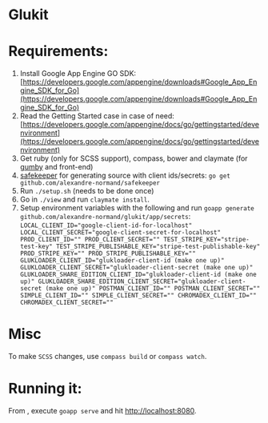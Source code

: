 Glukit
======

Requirements:
=============
  1. Install Google App Engine GO SDK:
  [https://developers.google.com/appengine/downloads#Google_App_Engine_SDK_for_Go](https://developers.google.com/appengine/downloads#Google_App_Engine_SDK_for_Go)
  2. Read the Getting Started case in case of need:
  [https://developers.google.com/appengine/docs/go/gettingstarted/devenvironment](https://developers.google.com/appengine/docs/go/gettingstarted/devenvironment)
  3. Get ruby (only for SCSS support), compass, bower and claymate (for [gumby](http://www.gumbyframework.com) and front-end) 
  4. [safekeeper](https://github.com/alexandre-normand/safekeeper) for generating source with client ids/secrets: `go get github.com/alexandre-normand/safekeeper`
  4. Run `./setup.sh` (needs to be done once)
  5. Go in `./view` and run `claymate install`. 
  6. Setup environment variables with the following and run `goapp generate github.com/alexandre-normand/glukit/app/secrets`:
    ```
    LOCAL_CLIENT_ID="google-client-id-for-localhost"
    LOCAL_CLIENT_SECRET="google-client-secret-for-localhost"
    PROD_CLIENT_ID=""
    PROD_CLIENT_SECRET=""
    TEST_STRIPE_KEY="stripe-test-key"
    TEST_STRIPE_PUBLISHABLE_KEY="stripe-test-publishable-key"
    PROD_STRIPE_KEY=""
    PROD_STRIPE_PUBLISHABLE_KEY=""
    GLUKLOADER_CLIENT_ID="glukloader-client-id (make one up)"
    GLUKLOADER_CLIENT_SECRET="glukloader-client-secret (make one up)"
    GLUKLOADER_SHARE_EDITION_CLIENT_ID="glukloader-client-id (make one up)"
    GLUKLOADER_SHARE_EDITION_CLIENT_SECRET="glukloader-client-secret (make one up)"
    POSTMAN_CLIENT_ID=""
    POSTMAN_CLIENT_SECRET=""
    SIMPLE_CLIENT_ID=""
    SIMPLE_CLIENT_SECRET=""
    CHROMADEX_CLIENT_ID=""
    CHROMADEX_CLIENT_SECRET=""
    ```

Misc
====
To make `SCSS` changes, use `compass build` or `compass watch`.

Running it:
===========
From <repo path>, execute ```goapp serve``` and hit [http://localhost:8080](http://localhost:8080).

